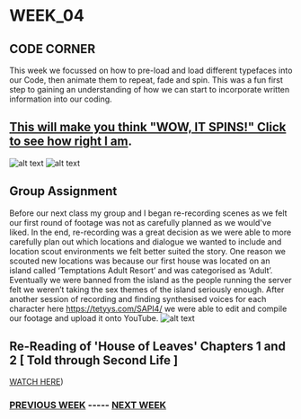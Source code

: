 # WEEK_04

## CODE CORNER
This week we focussed on how to pre-load and load different typefaces into our Code, then animate them to repeat, fade and spin. This was a fun first step to gaining an understanding of how we can start to incorporate written information into our coding.
## [This will make you think "WOW, IT SPINS!" Click to see how right I am](https://TajHealy.github.io/CodeWords/week_04/typeLesson2/).


![alt text](https://github.com/TajHealy/CodeWords/blob/master/week_04/week4images/basicsoftype.jpg?raw=true)
![alt text](https://github.com/TajHealy/CodeWords/blob/master/week_04/week4images/spinType.jpg?raw=true)

## Group Assignment
Before our next class my group and I began re-recording scenes as we felt our first round of footage was not as carefully planned as we would've liked. In the end, re-recording was a great decision as we were able to more carefully plan out which locations and dialogue we wanted to include and location scout environments we felt better suited the story. One reason we scouted new locations was because our first house was located on an island called ‘Temptations Adult Resort’ and was categorised as ‘Adult’.  Eventually we were banned from the island as the people running the server felt we weren’t taking the sex themes of the island seriously enough. After another session of recording and finding synthesised voices for each character here https://tetyys.com/SAPI4/ we were able to edit and compile our footage and upload it onto YouTube.
![alt text](https://github.com/TajHealy/CodeWords/blob/master/week_04/week4images/bannedfromsl.jpg?raw=true)

## Re-Reading of 'House of Leaves' Chapters 1 and 2 [ Told through Second Life ]

[WATCH HERE](https://youtu.be/KQGvEqaG5Ro))


### [PREVIOUS WEEK](https://TajHealy.github.io/CodeWords/week_03/) ----- [NEXT WEEK](https://TajHealy.github.io/CodeWords/week_05/) 

